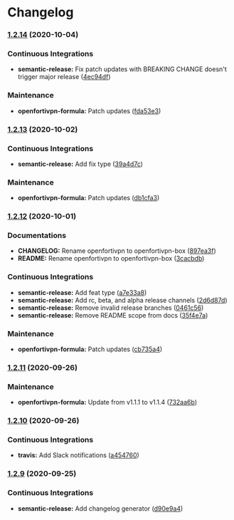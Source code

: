 # Changelog

### [1.2.14](https://github.com/extra2000/openfortivpn-box/compare/v1.2.13...v1.2.14) (2020-10-04)


### Continuous Integrations

* **semantic-release:** Fix patch updates with BREAKING CHANGE doesn't trigger major release ([4ec94df](https://github.com/extra2000/openfortivpn-box/commit/4ec94df50542691acc13b022c500c34c49d6cc87))


### Maintenance

* **openfortivpn-formula:** Patch updates ([fda53e3](https://github.com/extra2000/openfortivpn-box/commit/fda53e3202312defb5d3848acf0c728120c15c72))

### [1.2.13](https://github.com/extra2000/openfortivpn-box/compare/v1.2.12...v1.2.13) (2020-10-02)


### Continuous Integrations

* **semantic-release:** Add fix type ([39a4d7c](https://github.com/extra2000/openfortivpn-box/commit/39a4d7c21f44d741550266d99f7de1b6ee1c9779))


### Maintenance

* **openfortivpn-formula:** Patch updates ([db1cfa3](https://github.com/extra2000/openfortivpn-box/commit/db1cfa374c173c0757574331be49faf8384a87f9))

### [1.2.12](https://github.com/extra2000/openfortivpn/compare/v1.2.11...v1.2.12) (2020-10-01)


### Documentations

* **CHANGELOG:** Rename openfortivpn to openfortivpn-box ([897ea3f](https://github.com/extra2000/openfortivpn/commit/897ea3f46b13996c72957cc69e844210c4f5be6b))
* **README:** Rename openfortivpn to openfortivpn-box ([3cacbdb](https://github.com/extra2000/openfortivpn/commit/3cacbdb34a0864deaa908d9b19b70591354c0452))


### Continuous Integrations

* **semantic-release:** Add feat type ([a7e33a8](https://github.com/extra2000/openfortivpn/commit/a7e33a8040d83b7fea41315e30f5f061ef60d682))
* **semantic-release:** Add rc, beta, and alpha release channels ([2d6d87d](https://github.com/extra2000/openfortivpn/commit/2d6d87d7d68ed35cf398815915d022449131edb3))
* **semantic-release:** Remove invalid release branches ([0461c56](https://github.com/extra2000/openfortivpn/commit/0461c568a5ff8e1c054ae3f0a10e7686421a0e94))
* **semantic-release:** Remove README scope from docs ([35f4e7a](https://github.com/extra2000/openfortivpn/commit/35f4e7a4088261bb3cc884cbb88afb35a5cc973a))


### Maintenance

* **openfortivpn-formula:** Patch updates ([cb735a4](https://github.com/extra2000/openfortivpn/commit/cb735a468fd5b61038a21b9b9dee2d717380dc2e))

### [1.2.11](https://github.com/extra2000/openfortivpn-box/compare/v1.2.10...v1.2.11) (2020-09-26)


### Maintenance

* **openfortivpn-formula:** Update from v1.1.1 to v1.1.4 ([732aa6b](https://github.com/extra2000/openfortivpn-box/commit/732aa6b093f2995e3a7817abd53d1a0239c57ed5))

### [1.2.10](https://github.com/extra2000/openfortivpn-box/compare/v1.2.9...v1.2.10) (2020-09-26)


### Continuous Integrations

* **travis:** Add Slack notifications ([a454760](https://github.com/extra2000/openfortivpn-box/commit/a454760566e673a1e3ae88e3792706b5102e792e))

### [1.2.9](https://github.com/extra2000/openfortivpn-box/compare/v1.2.8...v1.2.9) (2020-09-25)


### Continuous Integrations

* **semantic-release:** Add changelog generator ([d90e9a4](https://github.com/extra2000/openfortivpn-box/commit/d90e9a4fa6bcd30d73f972a3b6f07b0da357be76))
